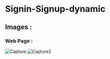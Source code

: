 # Signin-Signup-dynamic


## Images :
  ### Web Page :
  ![Capture](https://user-images.githubusercontent.com/71968563/150026044-4f0aeea9-cfda-4058-a155-a839d7943ed2.PNG)
  ![Capture2](https://user-images.githubusercontent.com/71968563/150026051-d9219d73-0e9e-46ad-824d-f6b884a8d081.PNG)
